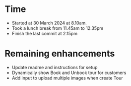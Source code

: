 # Time

- Started at 30 March 2024 at 8.10am.
- Took a lunch break from 11.45am to 12.35pm
- Finish the last commit at 2.15pm

# Remaining enhancements

- Update readme and instructions for setup
- Dynamically show Book and Unbook tour for customers
- Add input to upload multiple images when create Tour
